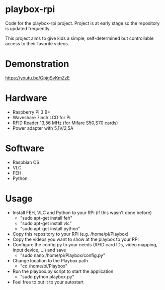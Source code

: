 # playbox-rpi
Code for the playbox-rpi project. Project is at early stage so the repository is updated frequently.

This project aims to give kids a simple, self-determined but controllable access to their favorite videos.
# Demonstration
https://youtu.be/GpjgSvKmZzE

# Hardware
- Raspberry Pi 3 B+
- Waveshare 7inch LCD for Pi
- RFID Reader 13,56 MHz (for Mifare S50,S70 cards)
- Power adapter with 5,1V/2,5A

# Software
- Raspbian OS
- VLC
- FEH
- Python

# Usage
- Install FEH, VLC and Python to your RPi (if this wasn't done before)
  - "sudo apt-get install feh"
  - "sudo apt-get install vlc"
  - "sudo apt-get install python"
- Copy this repository to your RPi (e.g. /home/pi/Playbox)
- Copy the videos you want to show at the playbox to your RPi
- Configure the config.py to your needs (RFID card IDs, video mapping, input device, ...) and save
  - "sudo nano /home/pi/Playbox/config.py"
- Change location to the Playbox path
  - "cd /home/pi/Playbox"
- Run the playbox.py script to start the application
  - "sudo python playbox.py"
- Feel free to put it to your autostart

